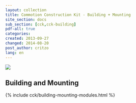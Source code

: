 ```yaml
---
layout: collection
title: Commotion Construction Kit - Building + Mounting
site_section: docs
sub_section: [cck,cck-building]
pdf-all: true
categories: 
created: 2013-09-27
changed: 2014-08-20
post_author: critzo
lang: en
---
```


<p><img src="/files/prep_install_finish_support008.png"><p>
<section>
<h2>Building and Mounting</h2>
{% include cck/building-mounting-modules.html %}
</section>

 
